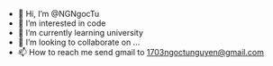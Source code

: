 - 👋 Hi, I’m @NGNgocTu
- 👀 I’m interested in code
- 🌱 I’m currently learning university 
- 💞️ I’m looking to collaborate on ...
- 📫 How to reach me send gmail to 1703ngoctunguyen@gmail.com

<!---
NGNgocTu/NGNgocTu is a ✨ special ✨ repository because its `README.md` (this file) appears on your GitHub profile.
You can click the Preview link to take a look at your changes.
--->
